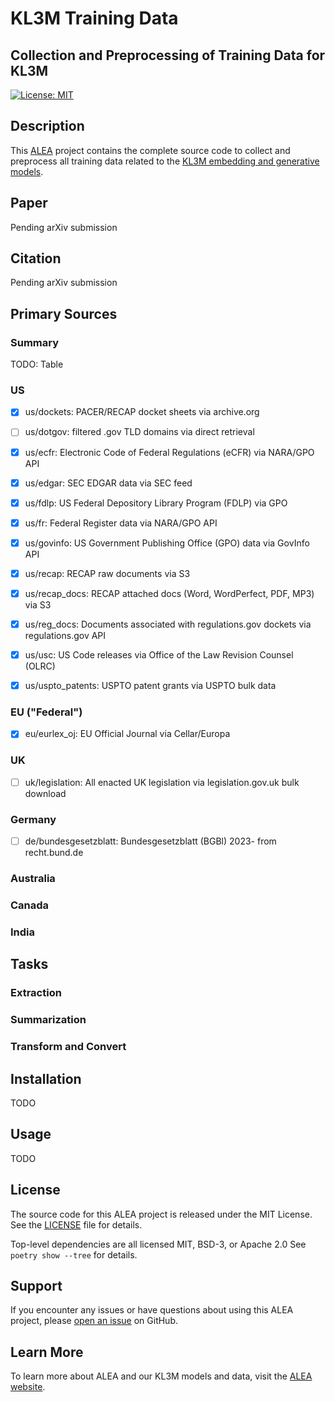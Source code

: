# KL3M Training Data
## Collection and Preprocessing of Training Data for KL3M

[![License: MIT](https://img.shields.io/badge/License-MIT-yellow.svg)](https://opensource.org/licenses/MIT)


## Description

This [ALEA](https://aleainstitute.ai/) project contains the complete source code to collect and preprocess
all training data related to the [KL3M embedding and generative models](https://kl3m.ai/).


## Paper
Pending arXiv submission

## Citation
Pending arXiv submission

## Primary Sources

### Summary
TODO: Table


### US

* [x] us/dockets: PACER/RECAP docket sheets via archive.org
* [ ] us/dotgov: filtered .gov TLD domains via direct retrieval
* [x] us/ecfr: Electronic Code of Federal Regulations (eCFR) via NARA/GPO API
* [x] us/edgar: SEC EDGAR data via SEC feed
* [x] us/fdlp: US Federal Depository Library Program (FDLP) via GPO
* [x] us/fr: Federal Register data via NARA/GPO API
* [x] us/govinfo: US Government Publishing Office (GPO) data via GovInfo API
* [x] us/recap: RECAP raw documents via S3
* [x] us/recap_docs: RECAP attached docs (Word, WordPerfect, PDF, MP3) via S3
* [x] us/reg_docs: Documents associated with regulations.gov dockets via regulations.gov API
* [x] us/usc: US Code releases via Office of the Law Revision Counsel (OLRC)
* [x] us/uspto_patents: USPTO patent grants via USPTO bulk data


### EU ("Federal")

 * [x] eu/eurlex_oj: EU Official Journal via Cellar/Europa

### UK

 * [ ] uk/legislation: All enacted UK legislation via legislation.gov.uk bulk download


### Germany

 * [ ] de/bundesgesetzblatt: Bundesgesetzblatt (BGBl) 2023- from recht.bund.de


### Australia

### Canada

### India

## Tasks

### Extraction


### Summarization


### Transform and Convert



## Installation
TODO

## Usage
TODO

## License

The source code for this ALEA project is released under the MIT License. See the [LICENSE](LICENSE) file for details.

Top-level dependencies are all licensed MIT, BSD-3, or Apache 2.0  See `poetry show --tree` for details.

## Support

If you encounter any issues or have questions about using this ALEA project, please [open an issue](https://github.com/alea-institute/kl3m-data/issues) on GitHub.

## Learn More

To learn more about ALEA and our KL3M models and data, visit the [ALEA website](https://aleainstitute.ai/).
